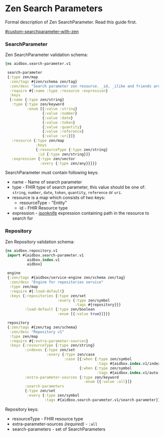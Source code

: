 # Zen Search Parameters

Formal description of Zen SearchParameter. Read this guide first.

[#custom-searchparameter-with-zen](./#custom-searchparameter-with-zen "mention")

### SearchParameter

Zen SearchParameter validation schema:

```clojure
{ns aidbox.search-parameter.v1

 search-parameter
 {:type zen/map
  :zen/tags #{zen/schema zen/tag}
  :zen/desc "Search parameter zen resource. _id, _ilike and friends are still handled by Aidbox."
  :require #{:name :type :resource :expression}
  :keys
  {:name {:type zen/string}
   :type {:type zen/keyword
          :enum [{:value :string}
                 {:value :number}
                 {:value :date}
                 {:value :token}
                 {:value :quantity}
                 {:value :reference}
                 {:value :uri}]}
   :resource {:type zen/map
              :keys
              {:resourceType {:type zen/string}
               :id {:type zen/string}}}
   :expression {:type zen/vector
                :every {:type zen/any}}}}}
```

SearchParameter must contain following keys:  &#x20;

* name - Name of search parameter
* type - FHIR type of search parameter, this value should be one of: `string`, `number`, `date`, `token`, `quantity`, `reference` or `uri`.
* resource is a map which consists of two keys:
  * resourceType - "Entity"
  * id - FHIR Resource type&#x20;
* expression - [jsonknife](zen-search-parameters.md#jsonpath-vs-jsonknife) expression containing path in the resource to search for

### Repository

Zen Repository validation schema:

```clojure
{ns aidbox.repository.v1
 import #{aidbox.search-parameter.v1
          aidbox.index.v1
          aidbox}

 engine
 {:zen/tags #{aidbox/service-engine zen/schema zen/tag}
  :zen/desc "Engine for repositories service"
  :type zen/map
  :require #{:load-default}
  :keys {:repositories {:type zen/set
                        :every {:type zen/symbol
                                :tags #{repository}}}
         :load-default {:type zen/boolean
                        :enum [{:value true}]}}}

 repository
 {:zen/tags #{zen/tag zen/schema}
  :zen/desc "Repository v1"
  :type zen/map
  :require #{:extra-parameter-sources}
  :keys {:resourceType {:type zen/string}
         :indexes {:type zen/set
                   :every {:type zen/case
                           :case [{:when {:type zen/symbol
                                          :tags #{aidbox.index.v1/index}}}
                                  {:when {:type zen/symbol
                                          :tags #{aidbox.index.v1/auto-index}}}]}}
         :extra-parameter-sources {:type zen/keyword 
                                    :enum [{:value :all}]}
         :search-parameters
         {:type zen/set
          :every {:type zen/symbol
                  :tags #{aidbox.search-parameter.v1/search-parameter}}}}}}

```

Repository keys:  &#x20;

* resourceType - FHIR resource type
* extra-parameter-sources _(required)_ - `:all`&#x20;
* search-parameters - set of SearchParameters
